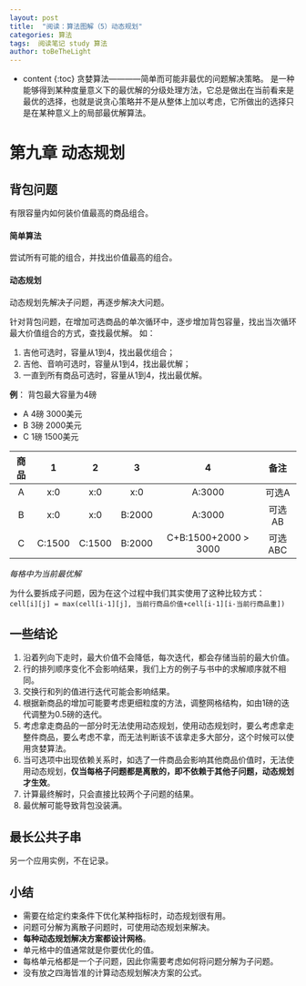 ```yaml
---
layout: post
title:  "阅读：算法图解（5）动态规划"
categories: 算法
tags:  阅读笔记 study 算法
author: toBeTheLight
---
```


* content
{:toc}
贪婪算法————简单而可能非最优的问题解决策略。
是一种能够得到某种度量意义下的最优解的分级处理方法，它总是做出在当前看来是最优的选择，也就是说贪心策略并不是从整体上加以考虑，它所做出的选择只是在某种意义上的局部最优解算法。





# 第九章 动态规划

## 背包问题

有限容量内如何装价值最高的商品组合。

#### 简单算法

尝试所有可能的组合，并找出价值最高的组合。

#### 动态规划

动态规划先解决子问题，再逐步解决大问题。

针对背包问题，在增加可选商品的单次循环中，逐步增加背包容量，找出当次循环最大价值组合的方式，查找最优解。
如：
1. 吉他可选时，容量从1到4，找出最优组合；
2. 吉他、音响可选时，容量从1到4，找出最优解；
3. 一直到所有商品可选时，容量从1到4，找出最优解。

**例**：
背包最大容量为4磅

* A 4磅 3000美元
* B 3磅 2000美元
* C 1磅 1500美元

商品 | 1 | 2 | 3 | 4| 备注 |
|:-: | :-: | :-: | :-: | :-:| :-: |
|A|x:0|x:0|x:0|A:3000|可选A|
|B|x:0|x:0|B:2000|A:3000|可选AB|
|C|C:1500|C:1500|B:2000|C+B:1500+2000 > 3000|可选ABC|

*每格中为当前最优解*

为什么要拆成子问题，因为在这个过程中我们其实使用了这种比较方式：  
`cell[i][j] = max(cell[i-1][j], 当前行商品价值+cell[i-1][i-当前行商品重])`

## 一些结论

1. 沿着列向下走时，最大价值不会降低，每次迭代，都会存储当前的最大价值。
2. 行的排列顺序变化不会影响结果，我们上方的例子与书中的求解顺序就不相同。
3. 交换行和列的值进行迭代可能会影响结果。
4. 根据新商品的增加可能要考虑更细粒度的方法，调整网格结构，如由1磅的迭代调整为0.5磅的迭代。
5. 考虑拿走商品的一部分时无法使用动态规划，使用动态规划时，要么考虑拿走整件商品，要么考虑不拿，而无法判断该不该拿走多大部分，这个时候可以使用贪婪算法。
6. 当可选项中出现依赖关系时，如选了一件商品会影响其他商品价值时，无法使用动态规划，**仅当每格子问题都是离散的，即不依赖于其他子问题，动态规划才生效**。
7. 计算最终解时，只会直接比较两个子问题的结果。
8. 最优解可能导致背包没装满。

## 最长公共子串

另一个应用实例，不在记录。

## 小结

* 需要在给定约束条件下优化某种指标时，动态规划很有用。
* 问题可分解为离散子问题时，可使用动态规划来解决。
* **每种动态规划解决方案都设计网格**。
* 单元格中的值通常就是你要优化的值。
* 每格单元格都是一个子问题，因此你需要考虑如何将问题分解为子问题。
* 没有放之四海皆准的计算动态规划解决方案的公式。

